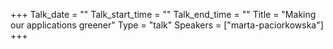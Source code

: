 +++
Talk_date = ""
Talk_start_time = ""
Talk_end_time = ""
Title = "Making our applications greener"
Type = "talk"
Speakers = ["marta-paciorkowska"]
+++


